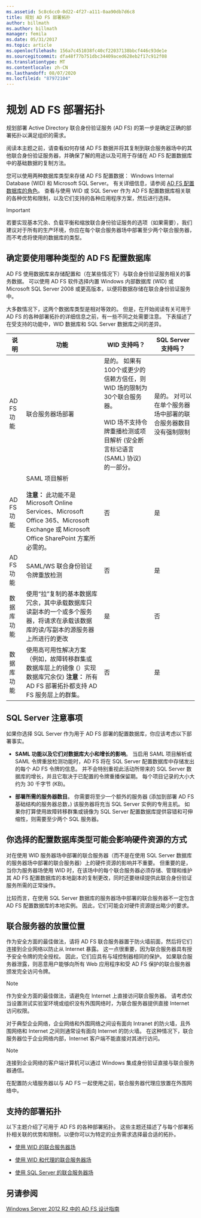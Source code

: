 ```yaml
---
ms.assetid: 5c8c6cc0-0d22-4f27-a111-0aa90db7d6c8
title: 规划 AD FS 部署拓扑
author: billmath
ms.author: billmath
manager: femila
ms.date: 05/31/2017
ms.topic: article
ms.openlocfilehash: 156a7c451038fc40cf22037138bbcf446c93de1e
ms.sourcegitcommit: dfa48f77b751dbc34409aced628eb2f17c912f08
ms.translationtype: MT
ms.contentlocale: zh-CN
ms.lasthandoff: 08/07/2020
ms.locfileid: "87972104"
---
```

# <a name="plan-your-ad-fs-deployment-topology"></a>规划 AD FS 部署拓扑

规划部署 Active Directory 联合身份验证服务 (AD FS) 的第一步是确定正确的部署拓扑以满足组织的需求。

阅读本主题之前，请查看如何存储 AD FS 数据并将其复制到联合服务器场中的其他联合身份验证服务器，并确保了解的用途以及可用于存储在 AD FS 配置数据库中的基础数据的复制方法。

您可以使用两种数据库类型来存储 AD FS 配置数据： Windows Internal Database (WID) 和 Microsoft SQL Server。 有关详细信息，请参阅 [AD FS 配置数据库的角色](../../ad-fs/technical-reference/The-Role-of-the-AD-FS-Configuration-Database.md)。 查看与使用 WID 或 SQL Server 作为 AD FS 配置数据库相关联的各种优势和限制，以及它们支持的各种应用程序方案，然后进行选择。

> [!IMPORTANT]
> 若要实现基本冗余、负载平衡和缩放联合身份验证服务的选项（如果需要），我们建议对于所有的生产环境，你应在每个联合服务器场中部署至少两个联合服务器，而不考虑将使用的数据库的类型。

## <a name="determining-which-type-of-adfs-configuration-database-to-use"></a>确定要使用哪种类型的 AD FS 配置数据库
AD FS 使用数据库来存储配置和（在某些情况下）与联合身份验证服务相关的事务数据。 可以使用 AD FS 软件选择内置 Windows 内部数据库 (WID) 或 Microsoft SQL Server 2008 或更高版本，以便将数据存储在联合身份验证服务中。

大多数情况下，这两个数据库类型是相对等效的。 但是，在开始阅读有关可用于 AD FS 的各种部署拓扑的详细信息之前，有一些不同之处需要注意。 下表描述了在受支持的功能中，WID 数据库和 SQL Server 数据库之间的差异。

|说明|功能|WID 支持吗？|SQL Server 支持吗？
| --- | --- | --- |--- |
|AD FS 功能|联合服务器场部署|是的。 如果有100个或更少的信赖方信任，则 WID 场的限制为30个联合服务器。</br></br>WID 场不支持令牌重播检测或项目解析 (安全断言标记语言 (SAML) 协议) 的一部分。 |是的。 对可以在单个服务器场中部署的联合服务器数目没有强制限制
|AD FS 功能|SAML 项目解析 </br></br>**注意：** 此功能不是 Microsoft Online Services、Microsoft Office 365、Microsoft Exchange 或 Microsoft Office SharePoint 方案所必需的。|否|是
|AD FS 功能|SAML/WS 联合身份验证令牌重放检测|否|是
|数据库功能|使用“拉”复制的基本数据库冗余，其中承载数据库只读副本的一个或多个服务器，将请求在承载该数据库的读/写副本的源服务器上所进行的更改|是|否
|数据库功能|使用高可用性解决方案（例如，故障转移群集或数据库层上的镜像 (）实现数据库冗余仅) **注意：** 所有 AD FS 部署拓扑都支持 AD FS 服务层上的群集。|否|是

## <a name="sql-server-considerations"></a>SQL Server 注意事项
如果你选择 SQL Server 作为用于 AD FS 部署的配置数据库，你应该考虑以下部署事实。

- **SAML 功能以及它们对数据库大小和增长的影响**。 当启用 SAML 项目解析或 SAML 令牌重放检测功能时，AD FS 将在 SQL Server 配置数据库中存储发出的每个 AD FS 令牌的信息。 并不会特别重视此活动所带来的 SQL Server 数据库的增长，并且它取决于已配置的令牌重播保留期。 每个项目记录的大小大约为 30 千字节 (KB)。

- **部署所需的服务器数目**。 你需要将至少一个额外的服务器 (添加到部署 AD FS 基础结构的服务器总数，) 该服务器将充当 SQL Server 实例的专用主机。 如果你打算使用故障转移群集或镜像为 SQL Server 配置数据库提供容错和可伸缩性，则需要至少两个 SQL 服务器。

## <a name="how-the-configuration-database-type-you-select-may-impact-hardware-resources"></a>你选择的配置数据库类型可能会影响硬件资源的方式
对在使用 WID 服务器场中部署的联合服务器（而不是在使用 SQL Server 数据库的服务器场中部署的联合服务器）上的硬件资源的影响并不重要。 但重要的是，当你为服务器场使用 WID 时，在该场中的每个联合服务器必须存储、管理和维护其 AD FS 配置数据库的本地副本的复制更改，同时还要继续提供此联合身份验证服务所需的正常操作。

比较而言，在使用 SQL Server 数据库的服务器场中部署的联合服务器不一定包含 AD FS 配置数据库的本地实例。 因此，它们可能会对硬件资源提出略少的要求。

## <a name="where-to-place-a-federation-server"></a><a name="BKMK_1"></a>联合服务器的放置位置
作为安全方面的最佳做法，请将 AD FS 联合服务器置于防火墙前面，然后将它们连接到企业网络以防止从 Internet 暴露。 这一点很重要，因为联合服务器具有授予安全令牌的完全授权。 因此，它们应具有与域控制器相同的保护。 如果联合服务器泄露，则恶意用户能够向所有 Web 应用程序和受 AD FS 保护的联合服务器颁发完全访问令牌。

> [!NOTE]
> 作为安全方面的最佳做法，请避免在 Internet 上直接访问联合服务器。 请考虑仅当设置测试实验室环境或组织没有外围网络时，为联合服务器提供直接 Internet 访问权限。

对于典型企业网络，企业网络和外围网络之间设有面向 Intranet 的防火墙，且外围网络和 Internet 之间则通常设有面向 Internet 的防火墙。 在这种情况下，联合服务器位于企业网络内部，Internet 客户端不能直接对其进行访问。

> [!NOTE]
> 连接到企业网络的客户端计算机可以通过 Windows 集成身份验证直接与联合服务器通信。

在配置防火墙服务器以与 AD FS 一起使用之前，联合服务器代理应放置在外围网络中。

## <a name="supported-deployment-topologies"></a>支持的部署拓扑
以下主题介绍了可用于 AD FS 的各种部署拓扑。 这些主题还描述了与每个部署拓扑相关联的优势和限制，以便你可以为特定的业务需求选择最合适的拓扑。

- [使用 WID 的联合服务器场](Federation-Server-Farm-Using-WID.md)

- [使用 WID 和代理的联合服务器场](Federation-Server-Farm-Using-WID-and-Proxies.md)

- [使用 SQL Server 的联合服务器场](Federation-Server-Farm-Using-SQL-Server.md)

## <a name="see-also"></a>另请参阅
[Windows Server 2012 R2 中的 AD FS 设计指南](AD-FS-Design-Guide-in-Windows-Server-2012-R2.md)
